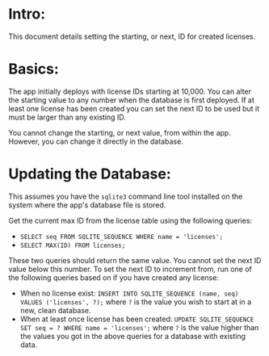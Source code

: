 # Intro:
This document details setting the starting, or next, ID for created licenses.


# Basics:
The app initially deploys with license IDs starting at 10,000. You can alter the starting value to any number when the database is first deployed. If at least one license has been created you can set the next ID to be used but it must be larger than any existing ID.

You cannot change the starting, or next value, from within the app. However, you can change it directly in the database.


# Updating the Database:
This assumes you have the `sqlite3` command line tool installed on the system where the app's database file is stored.

Get the current max ID from the license table using the following queries:
  - `SELECT seq FROM SQLITE_SEQUENCE WHERE name = 'licenses';`
  - `SELECT MAX(ID) FROM licenses;`
 
These two queries should return the same value. You cannot set the next ID value below this number. To set the next ID to increment from, run one of the following queries based on if you have created any license:
 - When no license exist: `INSERT INTO SQLITE_SEQUENCE (name, seq) VALUES ('licenses', ?);` where `?` is the value you wish to start at in a new, clean database.
 - When at least once license has been created: `UPDATE SQLITE_SEQUENCE SET seq = ? WHERE name = 'licenses';` where `?` is the value higher than the values you got in the above queries for a database with existing data.
